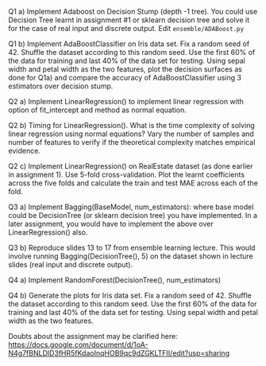Q1 a) Implement Adaboost on Decision Stump (depth -1 tree). You could use Decision Tree learnt in assignment #1 or sklearn decision tree and solve it for the case of real input and discrete output. Edit `ensemble/ADABoost.py`

Q1 b) Implement AdaBoostClassifier on Iris data set. Fix a random seed of 42. Shuffle the dataset according to this random seed. Use the first 60% of the data for training and last 40% of the data set for testing. Using sepal width and petal width as the two features, plot the decision surfaces as done for Q1a) and compare the accuracy of AdaBoostClassifier using 3 estimators over decision stump.  

Q2 a) Implement LinearRegression() to implement linear regression with option of fit_intercept and method as normal equation.

Q2 b) Timing for LinearRegression(). What is the time complexity of solving linear regression using normal equations? Vary the number of samples and number of features to verify if the theoretical complexity matches empirical evidence.

Q2 c) Implement LinearRegression() on RealEstate dataset (as done earlier in assignment 1). Use 5-fold cross-validation. Plot the learnt coefficients across the five folds and calculate the train and test MAE across each of the fold.

Q3 a) Implement Bagging(BaseModel, num_estimators): where base model could be DecisionTree (or sklearn decision tree) you have implemented. In a later assignment, you would have to implement the above over LinearRegression() also.

Q3 b) Reproduce slides 13 to 17 from ensemble learning lecture. This would involve running Bagging(DecisionTree(), 5) on the dataset shown in lecture slides (real input and discrete output).

Q4 a) Implement RandomForest(DecisionTree(), num_estimators)

Q4 b) Generate the plots for Iris data set. Fix a random seed of 42. Shuffle the dataset according to this random seed. Use the first 60% of the data for training and last 40% of the data set for testing. Using sepal width and petal width as the two features.


Doubts about the assignment may be clarified here: https://docs.google.com/document/d/1oA-N4g7fBNLDlD3fHR5fKdaoInqHOB9qc9dZGKLTFII/edit?usp=sharing
